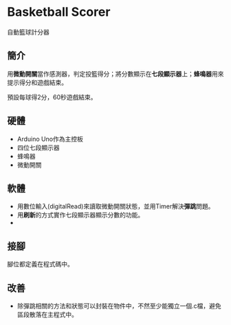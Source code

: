 # Basketball Scorer

自動籃球計分器

## 簡介

用**微動開關**當作感測器，判定投籃得分；將分數顯示在**七段顯示器**上；**蜂鳴器**用來提示得分和遊戲結束。

預設每球得2分，60秒遊戲結束。

## 硬體

- Arduino Uno作為主控板
- 四位七段顯示器
- 蜂鳴器
- 微動開關

## 軟體
- 用數位輸入(digitalRead)來讀取微動開關狀態，並用Timer解決**彈跳**問題。
- 用**刷新**的方式實作七段顯示器顯示分數的功能。
- 

## 接腳

腳位都定義在程式碼中。

## 改善

- 除彈跳相關的方法和狀態可以封裝在物件中，不然至少能獨立一個.c檔，避免區段散落在主程式中。